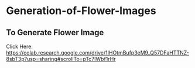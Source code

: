 # Generation-of-Flower-Images
## To Generate Flower Image
Click Here: https://colab.research.google.com/drive/1IHOtmBufp3eM9_Q57DFaHTTNZ-8sbT3p?usp=sharing#scrollTo=pTc7IWbf1rHr
